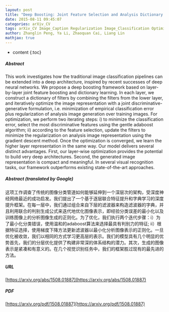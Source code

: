 ```yaml
---
layout: post
title: "Deep Boosting: Joint Feature Selection and Analysis Dictionary Learning in Hierarchy"
date: 2015-08-11 09:45:07
categories: arXiv_CV
tags: arXiv_CV Image_Caption Regularization Image_Classification Optimization Classification Gradient_Descent Recognition
author: Zhanglin Peng, Ya Li, Zhaoquan Cai, Liang Lin
mathjax: true
---
```


* content
{:toc}

##### Abstract
This work investigates how the traditional image classification pipelines can be extended into a deep architecture, inspired by recent successes of deep neural networks. We propose a deep boosting framework based on layer-by-layer joint feature boosting and dictionary learning. In each layer, we construct a dictionary of filters by combining the filters from the lower layer, and iteratively optimize the image representation with a joint discriminative-generative formulation, i.e. minimization of empirical classification error plus regularization of analysis image generation over training images. For optimization, we perform two iterating steps: i) to minimize the classification error, select the most discriminative features using the gentle adaboost algorithm; ii) according to the feature selection, update the filters to minimize the regularization on analysis image representation using the gradient descent method. Once the optimization is converged, we learn the higher layer representation in the same way. Our model delivers several distinct advantages. First, our layer-wise optimization provides the potential to build very deep architectures. Second, the generated image representation is compact and meaningful. In several visual recognition tasks, our framework outperforms existing state-of-the-art approaches.

##### Abstract (translated by Google)
这项工作调查了传统的图像分类管道如何能够延伸到一个深层次的架构，受深度神经网络最近的成功启发。我们提出了一个基于逐层联合特征提升和字典学习的深度提升框架。在每一层中，我们通过组合来自下层的滤波器来构造滤波器的字典，并且利用联合的判别生成公式来迭代地优化图像表示，即经验分类误差的最小化以及训练图像上的分析图像生成的正则化。为了优化，我们执行两个迭代步骤：i）为了最小化分类错误，使用温和的adaboost算法来选择最具有判别力的特征; ii）根据特征选择，使用梯度下降方法更新滤波器以最小化分析图像表示的正则化。一旦优化被收敛，我们以相同的方式学习更高层的表示。我们的模型具有几个明显的优势首先，我们的分层优化提供了构建非常深的体系结构的潜力。其次，生成的图像表示是紧凑和有意义的。在几个视觉识别任务中，我们的框架胜过现有的最先进的方法。

##### URL
[https://arxiv.org/abs/1508.01887](https://arxiv.org/abs/1508.01887)

##### PDF
[https://arxiv.org/pdf/1508.01887](https://arxiv.org/pdf/1508.01887)


